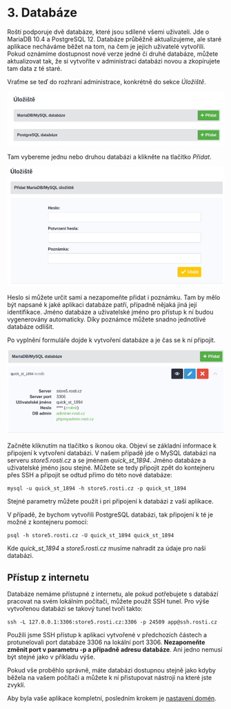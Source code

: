 # 3. Databáze

Roští podporuje dvě databáze, které jsou sdílené všemi uživateli. Jde o MariaDB 10.4 a PostgreSQL 12. Databáze průběžně aktualizujeme, ale staré aplikace necháváme běžet na tom, na čem je jejich uživatelé vytvořili. Pokud oznámíme dostupnost nové verze jedné či druhé databáze, můžete aktualizovat tak, že si vytvoříte v administraci databázi novou a zkopírujete tam data z té staré.

Vraťme se teď do rozhraní administrace, konkrétně do sekce *Úložiště*.

![Rozhraní pro databáze](../../imgs/databases_1.png)

Tam vybereme jednu nebo druhou databázi a klikněte na tlačítko *Přidat*.

![Přidání databáze](../../imgs/databases_2.png)

Heslo si můžete určit sami a nezapomeňte přidat i poznámku. Tam by mělo být napsané k jaké aplikaci databáze patří, případně nějaká jiná její identifikace. Jméno databáze a uživatelské jméno pro přístup k ní budou vygenerovány automaticky. Díky poznámce můžete snadno jednotlivé databáze odlišit.

Po vyplnění formuláře dojde k vytvoření databáze a je čas se k ní připojit.

![Připojení k databázi](../../imgs/databases_3.png)

Začněte kliknutím na tlačítko s ikonou oka. Objeví se základní informace k připojení k vytvoření databázi. V našem případě jde o MySQL databázi na serveru *store5.rosti.cz* a se jménem *quick_st_1894*. Jméno databáze a uživatelské jméno jsou stejné. Můžete se tedy připojit zpět do kontejneru přes SSH a připojit se odtud přímo do této nové databáze:

    mysql -u quick_st_1894 -h store5.rosti.cz -p quick_st_1894

Stejné parametry můžete použít i pri připojení k databázi z vaší aplikace.

V případě, že bychom vytvořili PostgreSQL databázi, tak připojení k té je možné z kontejneru pomocí:

    psql -h store5.rosti.cz -U quick_st_1894 quick_st_1894

Kde *quick_st_1894* a *store5.rosti.cz* musíme nahradit za údaje pro naši databázi.

## Přístup z internetu

Databáze nemáme přístupné z internetu, ale pokud potřebujete s databází pracovat na svém lokálním počítači, můžete použít SSH tunel. Pro výše vytvořenou databázi se takový tunel tvoří takto:

    ssh -L 127.0.0.1:3306:store5.rosti.cz:3306 -p 24509 app@ssh.rosti.cz

Použili jsme SSH přístup k aplikaci vytvořené v předchozích částech a protunelovali port databáze 3306 na lokální port 3306. **Nezapomeňte změnit port v parametru -p a případně adresu databáze**. Ani jedno nemusí být stejné jako v příkladu výše.

Pokud vše proběhlo správně, máte databázi dostupnou stejně jako kdyby běžela na vašem počítači a můžete k ní přistupovat nástroji na které jste zvyklí.

Aby byla vaše aplikace kompletní, posledním krokem je [nastavení domén](domains.md).
